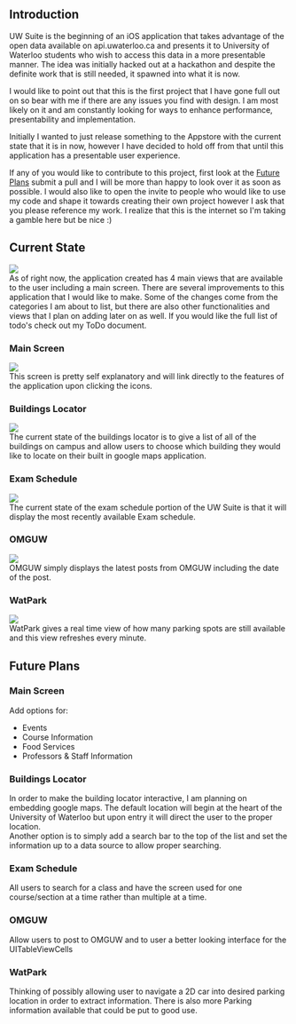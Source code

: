 Introduction
------------
UW Suite is the beginning of an iOS application that takes advantage of the open data available on api.uwaterloo.ca and presents it to University of Waterloo students who wish to access this data in a more presentable manner. The idea was initially hacked out at a hackathon and despite the definite work that is still needed, it spawned into what it is now. 

I would like to point out that this is the first project that I have gone full out on so bear with me if there are any issues you find with design. I am most likely on it and am constantly looking for ways to enhance performance, presentability and implementation.

Initially I wanted to just release something to the Appstore with the current state that it is in now, however I have decided to hold off from that until this application has a presentable user experience.

If any of you would like to contribute to this project, first look at the [Future Plans](#future-plans) submit a pull and I will be more than happy to look over it as soon as possible. I would also like to open the invite to people who would like to use my code and shape it towards creating their own project however I ask that you please reference my work. I realize that this is the internet so I'm taking a gamble here but be nice :)

Current State
------------
[![](http://i.imgur.com/o5FH2.jpg)](http://i.imgur.com/6hKDL.jpg)
<br/>
As of right now, the application created has 4 main views that are available to the user including a main screen. There are several improvements to this application that I would like to make. Some of the changes come from the categories I am about to list, but there are also other functionalities and views that I plan on adding later on as well. If you would like the full list of todo's check out my ToDo document.

### Main Screen ###
[![](http://i.imgur.com/xL6zc.jpg)](http://i.imgur.com/F0bWo.jpg)
<br/>
This screen is pretty self explanatory and will link directly to the features of the application upon clicking the icons.

### Buildings Locator ###
[![](http://i.imgur.com/VKu7l.jpg)](http://i.imgur.com/rgwCZ.jpg)
<br/>
The current state of the buildings locator is to give a list of all of the buildings on campus and allow users to choose which building they would like to locate on their built in google maps application.

### Exam Schedule ###
[![](http://i.imgur.com/ja2km.jpg)](http://i.imgur.com/VtqfM.jpg)
<br/>
The current state of the exam schedule portion of the UW Suite is that it will display the most recently available Exam schedule. 

### OMGUW ###
[![](http://i.imgur.com/uiXRl.jpg)](http://i.imgur.com/E9ZoC.jpg)
<br/>
OMGUW simply displays the latest posts from OMGUW including the date of the post.

### WatPark ###
[![](http://i.imgur.com/qyJrq.jpg)](http://i.imgur.com/UTPT2.jpg)
<br/>
WatPark gives a real time view of how many parking spots are still available and this view refreshes every minute.


Future Plans
------------
### Main Screen ###
Add options for:
- Events
- Course Information
- Food Services
- Professors & Staff Information

### Buildings Locator ###
In order to make the building locator interactive, I am planning on embedding google maps. The default location will begin at the heart of the University of Waterloo but upon entry it will direct the user to the proper location. <br/>
Another option is to simply add a search bar to the top of the list and set the information up to a data source to allow proper searching. 

### Exam Schedule ###
All users to search for a class and have the screen used for one course/section at a time rather than multiple at a time.

### OMGUW ###
Allow users to post to OMGUW and to user a better looking interface for the UITableViewCells

### WatPark ###
Thinking of possibly allowing user to navigate a 2D car into desired parking location in order to extract information. There is also more Parking information available that could be put to good use.
